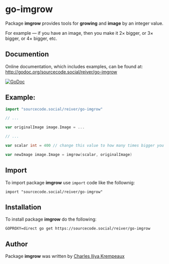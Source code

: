# go-imgrow

Package **imgrow** provides tools for **growing** and **image** by an integer value.

For example — if you have an image, then you make it 2× bigger, or 3× bigger, or 4× bigger, etc.

## Documention

Online documentation, which includes examples, can be found at: http://godoc.org/sourcecode.social/reiver/go-imgrow

[![GoDoc](https://godoc.org/sourcecode.social/reiver/go-imgrow?status.svg)](https://godoc.org/sourcecode.social/reiver/go-imgrow)

## Example:

```go
import "sourcecode.social/reiver/go-imgrow"

// ...

var originalImage image.Image = ...

// ...

var scalar int = 400 // change this value to how many times bigger you want the image to be. here it is 400× bigger.

var newImage image.Image = imgrow(scalar, originalImage)

```

## Import

To import package **imgrow** use `import` code like the follownig:
```
import "sourcecode.social/reiver/go-imgrow"
```

## Installation

To install package **imgrow** do the following:
```
GOPROXY=direct go get https://sourcecode.social/reiver/go-imgrow
```

## Author

Package **imgrow** was written by [Charles Iliya Krempeaux](http://changelog.ca)
